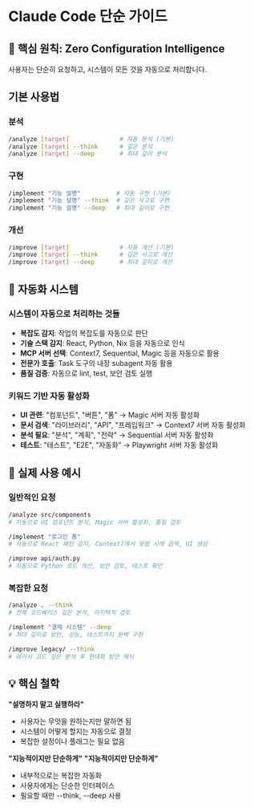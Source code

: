 # Claude Code 단순 가이드

## 🎯 핵심 원칙: Zero Configuration Intelligence

사용자는 단순히 요청하고, 시스템이 모든 것을 자동으로 처리합니다.

## 기본 사용법

### 분석
```bash
/analyze [target]              # 자동 분석 (기본)
/analyze [target] --think      # 깊은 분석
/analyze [target] --deep       # 최대 깊이 분석
```

### 구현
```bash
/implement "기능 설명"          # 자동 구현 (기본)
/implement "기능 설명" --think  # 깊은 사고로 구현
/implement "기능 설명" --deep   # 최대 깊이로 구현
```

### 개선
```bash
/improve [target]              # 자동 개선 (기본)
/improve [target] --think      # 깊은 사고로 개선
/improve [target] --deep       # 최대 깊이로 개선
```

## 🤖 자동화 시스템

### 시스템이 자동으로 처리하는 것들
- **복잡도 감지**: 작업의 복잡도를 자동으로 판단
- **기술 스택 감지**: React, Python, Nix 등을 자동으로 인식
- **MCP 서버 선택**: Context7, Sequential, Magic 등을 자동으로 활용
- **전문가 호출**: Task 도구의 내장 subagent 자동 활용
- **품질 검증**: 자동으로 lint, test, 보안 검토 실행

### 키워드 기반 자동 활성화
- **UI 관련**: "컴포넌트", "버튼", "폼" → Magic 서버 자동 활성화
- **문서 검색**: "라이브러리", "API", "프레임워크" → Context7 서버 자동 활성화
- **분석 필요**: "분석", "계획", "전략" → Sequential 서버 자동 활성화
- **테스트**: "테스트", "E2E", "자동화" → Playwright 서버 자동 활성화

## 🎯 실제 사용 예시

### 일반적인 요청
```bash
/analyze src/components
# 자동으로 UI 컴포넌트 분석, Magic 서버 활성화, 품질 검토

/implement "로그인 폼"
# 자동으로 React 패턴 감지, Context7에서 모범 사례 검색, UI 생성

/improve api/auth.py
# 자동으로 Python 코드 개선, 보안 검토, 테스트 확인
```

### 복잡한 요청
```bash
/analyze . --think
# 전체 코드베이스 깊은 분석, 아키텍처 검토

/implement "결제 시스템" --deep
# 최대 깊이로 보안, 성능, 테스트까지 완벽 구현

/improve legacy/ --think
# 레거시 코드 깊은 분석 후 현대화 방안 제시
```

## 💡 핵심 철학

**"설명하지 말고 실행하라"**
- 사용자는 무엇을 원하는지만 말하면 됨
- 시스템이 어떻게 할지는 자동으로 결정
- 복잡한 설정이나 플래그는 필요 없음

**"지능적이지만 단순하게"**
**"지능적이지만 단순하게"**  
- 내부적으로는 복잡한 자동화
- 사용자에게는 단순한 인터페이스
- 필요할 때만 --think, --deep 사용

